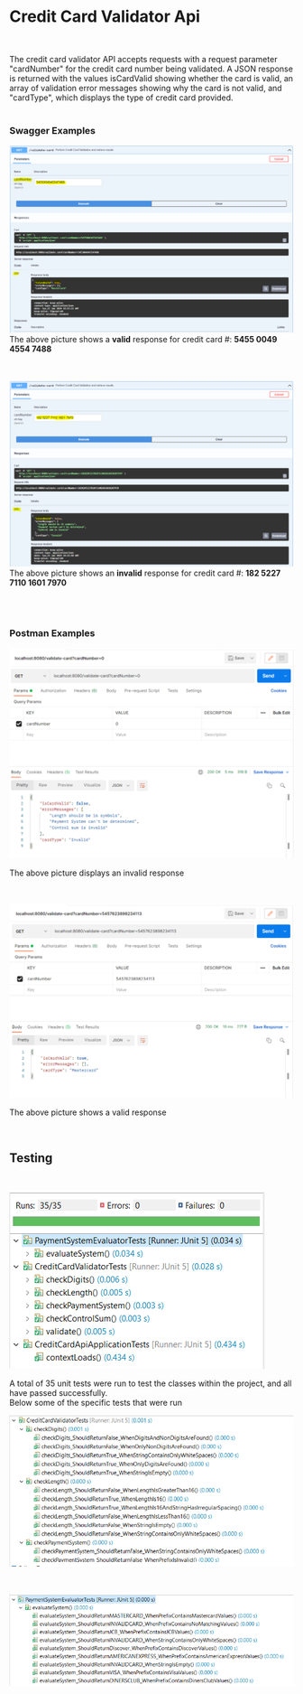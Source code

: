 # Credit Card Validator Api

<br>

The credit card validator API accepts requests with a request parameter "cardNumber" for the credit card number being validated. A JSON response is returned with the values isCardValid showing whether the card is valid, an array of validation error messages showing why the card is not valid, and "cardType", which displays the type of credit card provided.
<br><br>

### Swagger Examples
  
![](images/valid-credit-card-validation-swagger.PNG)
The above picture shows a <strong>valid</strong> response for credit card #: <strong>5455 0049 4554 7488</strong>
<br><br><br>

![](images/invalid-credit-card-validation-swagger.PNG)
The above picture shows an <strong>invalid</strong> response for credit card #: <strong>182 5227 7110 1601 7970</strong> 

<br><br>
### Postman Examples

![](images/invalid-credit-card-request.png)
<br>

The above picture displays an invalid response

<br>

![](images/valid-credit-card-request.png)
<br>

The above picture shows a valid response

<br>


## Testing

<br>

![](images/unit-tests.png)
<br>

A total of 35 unit tests were run to test the classes within the project, and all have passed successfully.
<br>
Below some of the specific tests that were run

![](images/validator-tests.png)

<br>

![](images/payment-system-tests.png)
